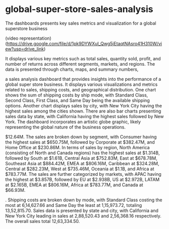 # global-super-store-sales-analysis
The dashboards presents key sales metrics and visualization for a global superstore business


(video representation)
(https://drive.google.com/file/d/1pk9DYWXuI_Qwg5jEtaqtNAsro41H310W/view?usp=drive_link)



 It displays various key metrics such as total sales, quantity sold, profit, and number of returns across different segments, markets, and regions. The data is presented through charts, maps, and summary numbers, 
 

 a sales analysis dashboard that provides insights into the performance of a global super store business. It displays various visualizations and metrics related to sales, shipping costs, and geographical distribution.
One chart shows the sum of shipping costs by ship mode, with Standard Class, Second Class, First Class, and Same Day being the available shipping options. Another chart displays sales by city, with New York City having the highest sales among the cities shown.
There are also bar charts presenting sales data by state, with California having the highest sales followed by New York. The dashboard incorporates an artistic globe graphic, likely representing the global nature of the business operations.


$12.64M. The sales are broken down by segment, with Consumer having the highest sales at $650.75M, followed by Corporate at $382.47M, and Home Office at $230.86M.
In terms of sales by region, North America (consisting of North and Canada regions) has the highest sales at $1.314B, followed by South at $1.61B, Central Asia at $752.83M, East at $678.78M, Southeast Asia at $884.42M, EMEA at $806.16M, Caribbean at $324.28M, Central at $282.23M, West at $735.46M, Oceania at $1.1B, and Africa at $783.77M.
The sales are further categorized by markets, with APAC having the highest at $3.857B, followed by EU at $2.938B, US at $2.972B, LATAM at $2.165B, EMEA at $806.16M, Africa at $783.77M, and Canada at $66.93M. 

. Shipping costs are broken down by mode, with Standard Class costing the most at 6,14,627.66 and Same Day the least at 1,15,973.72, totaling 13,52,815.70. Sales data is presented by state and city, with California and New York City leading in sales at 2,88,520.43 and 2,56,368.16 respectively. The overall sales total 12,63,334.50.

